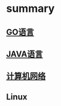 # summary

## [GO语言](https://github.com/solverpeng/summary/tree/master/docs/go#go%E8%AF%AD%E8%A8%80)

## [JAVA语言](https://github.com/solverpeng/summary/tree/master/docs/java#java%E8%AF%AD%E8%A8%80)

## [计算机网络](https://github.com/solverpeng/summary/blob/ca2d7c59b6177acef6c7bd1f25d4b877a696730d/docs/network/README.md#%E8%AE%A1%E7%AE%97%E6%9C%BA%E7%BD%91%E7%BB%9C)

## Linux

